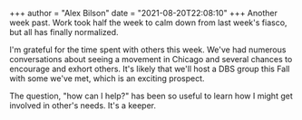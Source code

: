 +++
author = "Alex Bilson"
date = "2021-08-20T22:08:10"
+++
Another week past. Work took half the week to calm down from last week's fiasco, but all has finally normalized.

I'm grateful for the time spent with others this week. We've had numerous conversations about seeing a movement in Chicago and several chances to encourage and exhort others. It's likely that we'll host a DBS group this Fall with some we've met, which is an exciting prospect.

The question, "how can I help?" has been so useful to learn how I might get involved in other's needs. It's a keeper.
    